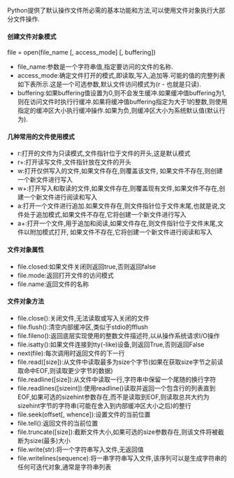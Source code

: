 Python提供了默认操作文件所必需的基本功能和方法,可以使用文件对象执行大部分文件操作.

#### 创建文件对象模式
file = open(file_name \[, access_mode] \[, buffering])
- file_name:参数是一个字符串值,指定要访问的文件的名称.
- access_mode:确定文件打开的模式,即读取,写入,追加等.可能的值的完整列表如下表所示.这是一个可选参数,默认文件访问模式为(r - 也就是只读).
- buffering:如果buffering值设置为0,则不会发生缓冲.如果缓冲值buffering为1,则在访问文件时执行行缓冲.如果将缓冲值buffering指定为大于1的整数,则使用指定的缓冲区大小执行缓冲操作.如果为负,则缓冲区大小为系统默认值(默认行为).

#### 几种常用的文件使用模式
- r:打开的文件为只读模式,文件指针位于文件的开头,这是默认模式
- r+:打开读写文件,文件指针放在文件的开头
- w:打开仅供写入的文件,如果文件存在,则覆盖该文件, 如果文件不存在,则创建一个新文件进行写入
- w+:打开写入和取读的文件,如果文件存在,则覆盖现有文件,如果文件不存在,创建一个新文件进行阅读和写入
- a:打开一个文件进行追加.如果文件存在,则文件指针位于文件末尾,也就是说,文件处于追加模式,如果文件不存在,它将创建一个新文件进行写入
- a+:打开一个文件,用于追加和阅读,如果文件存在,则文件指针位于文件末尾,文件以附加模式打开, 如果文件不存在,它将创建一个新文件进行阅读和写入

#### 文件对象属性
- file.closed:如果文件关闭则返回true,否则返回false
- file.mode:返回打开文件的访问模式
- file.name:返回文件的名称

#### 文件对象方法
- file.close():关闭文件,无法读取或写入关闭的文件
- file.flush():清空内部缓冲区,类似于stdio的fflush
- file.fileno():返回底层实现使用的整数文件描述符,以从操作系统请求I/O操作
- file.isatty():如果文件连接到tty(-like)设备,则返回True,否则返回False
- next(file):每次调用时返回文件的下一行
- file.read(\[size]):从文件中读取最多为size个字节(如果在获取size字节之前读取命中EOF,则读取更少字节的数据)
- file.readline(\[size]):从文件中读取一行,字符串中保留一个尾随的换行字符
- file.readlines(\[sizeint]):使用readline()读取并返回一个包含行的列表直到EOF,如果可选的sizehint参数存在,而不是读取到EOF,则读取总共大约为sizehint字节的字符串(可能在舍入到内部缓冲区大小之后)的整行
- file.seek(offset\[, whence]):设置文件的当前位置
- file.tell():返回文件的当前位置
- file.truncate(\[size]):截断文件大小,如果可选的size参数存在,则该文件将被截断为size(最多)大小
- file.write(str):将一个字符串写入文件,无返回值
- file.writelines(sequence):将一串字符串写入文件,该序列可以是生成字符串的任何可迭代对象,通常是字符串列表
